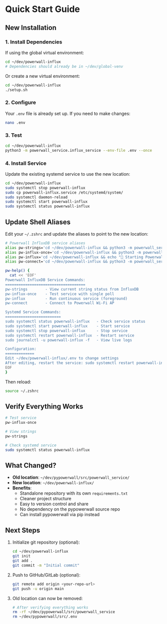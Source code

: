 # Quick Start Guide

## New Installation

### 1. Install Dependencies

If using the global virtual environment:
```bash
cd ~/dev/powerwall-influx
# Dependencies should already be in ~/dev/global-venv
```

Or create a new virtual environment:
```bash
cd ~/dev/powerwall-influx
./setup.sh
```

### 2. Configure

Your `.env` file is already set up. If you need to make changes:
```bash
nano .env
```

### 3. Test

```bash
cd ~/dev/powerwall-influx
python3 -m powerwall_service.influx_service --env-file .env --once
```

### 4. Install Service

Update the existing systemd service to use the new location:

```bash
cd ~/dev/powerwall-influx
sudo systemctl stop powerwall-influx
sudo cp powerwall-influx.service /etc/systemd/system/
sudo systemctl daemon-reload
sudo systemctl start powerwall-influx
sudo systemctl status powerwall-influx
```

## Update Shell Aliases

Edit your `~/.zshrc` and update the aliases to point to the new location:

```bash
# Powerwall InfluxDB service aliases
alias pw-strings='cd ~/dev/powerwall-influx && python3 -m powerwall_service.string_status --env-file .env'
alias pw-influx-once='cd ~/dev/powerwall-influx && python3 -m powerwall_service.influx_service --env-file .env --once'
alias pw-influx='cd ~/dev/powerwall-influx && echo "🚀 Starting Powerwall InfluxDB service (Ctrl+C to stop)..." && python3 -m powerwall_service.influx_service --env-file .env'
alias pw-connect='cd ~/dev/powerwall-influx && python3 -m powerwall_service.connect_wifi --env-file .env'

pw-help() {
  cat << 'EOF'
Powerwall InfluxDB Service Commands:
====================================
pw-strings        - View current string status from InfluxDB
pw-influx-once    - Test service with single poll
pw-influx         - Run continuous service (foreground)
pw-connect        - Connect to Powerwall Wi-Fi AP

Systemd Service Commands:
=========================
sudo systemctl status powerwall-influx   - Check service status
sudo systemctl start powerwall-influx    - Start service
sudo systemctl stop powerwall-influx     - Stop service
sudo systemctl restart powerwall-influx  - Restart service
sudo journalctl -u powerwall-influx -f   - View live logs

Configuration:
=============
Edit ~/dev/powerwall-influx/.env to change settings
After editing, restart the service: sudo systemctl restart powerwall-influx
EOF
}
```

Then reload:
```bash
source ~/.zshrc
```

## Verify Everything Works

```bash
# Test service
pw-influx-once

# View strings
pw-strings

# Check systemd service
sudo systemctl status powerwall-influx
```

## What Changed?

- **Old location**: `~/dev/pypowerwall/src/powerwall_service/`
- **New location**: `~/dev/powerwall-influx/`
- **Benefits**:
  - Standalone repository with its own `requirements.txt`
  - Cleaner project structure
  - Easy to version control and share
  - No dependency on the pypowerwall source repo
  - Can install pypowerwall via pip instead

## Next Steps

1. Initialize git repository (optional):
   ```bash
   cd ~/dev/powerwall-influx
   git init
   git add .
   git commit -m "Initial commit"
   ```

2. Push to GitHub/GitLab (optional):
   ```bash
   git remote add origin <your-repo-url>
   git push -u origin main
   ```

3. Old location can now be removed:
   ```bash
   # After verifying everything works
   rm -rf ~/dev/pypowerwall/src/powerwall_service
   rm ~/dev/pypowerwall/src/.env
   ```
